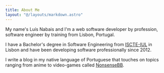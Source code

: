 ```yaml
---
title: About Me
layout: "@/layouts/markdown.astro"
---
```

My name's Luís Nabais and I'm a web software developer by profession, software engineer by training from Lisbon, Portugal.

I have a Bachelor's degree in Software Engineering from [ISCTE-IUL] in Lisbon and have been developing software professionally since 2012.

I write a blog in my native language of Portuguese that touches on topics ranging from anime to video-games called [NonsenseBB].

[ISCTE-IUL]: https://www.iscte-iul.pt/
[NonsenseBB]: https://nonsensebb.com
